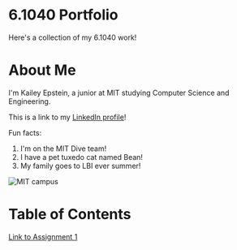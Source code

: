 # 6.1040 Portfolio

Here's a collection of my 6.1040 work!

# About Me
I'm Kailey Epstein, a junior at MIT studying Computer Science and Engineering.

This is a link to my [LinkedIn profile](www.linkedin.com/in/kailey-epstein-a85894280)!

Fun facts:
1. I'm on the MIT Dive team!
2. I have a pet tuxedo cat named Bean!
3. My family goes to LBI ever summer!

![MIT campus](https://www.trolleytours.com/wp-content/uploads/2016/05/boston-mit.jpg)

# Table of Contents
[Link to Assignment 1](assignments/assignment1.md)
